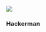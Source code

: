 ![](https://cdn.discordapp.com/icons/755238468174610483/2a2901f271ed4450d20f52c2fe9a10fa.png)
### Hackerman
